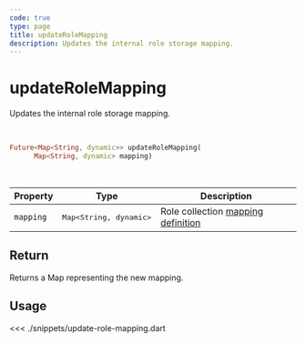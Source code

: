 ```yaml
---
code: true
type: page
title: updateRoleMapping
description: Updates the internal role storage mapping.
---
```


# updateRoleMapping

Updates the internal role storage mapping.

<br />

```dart
Future<Map<String, dynamic>> updateRoleMapping(
      Map<String, dynamic> mapping)
```

<br />

| Property | Type | Description |
|--- |--- |--- |
| `mapping` | <pre>Map<String, dynamic></pre> | Role collection [mapping definition](/core/2/guides/main-concepts/data-storage) |

## Return

Returns a Map representing the new mapping.

## Usage

<<< ./snippets/update-role-mapping.dart
